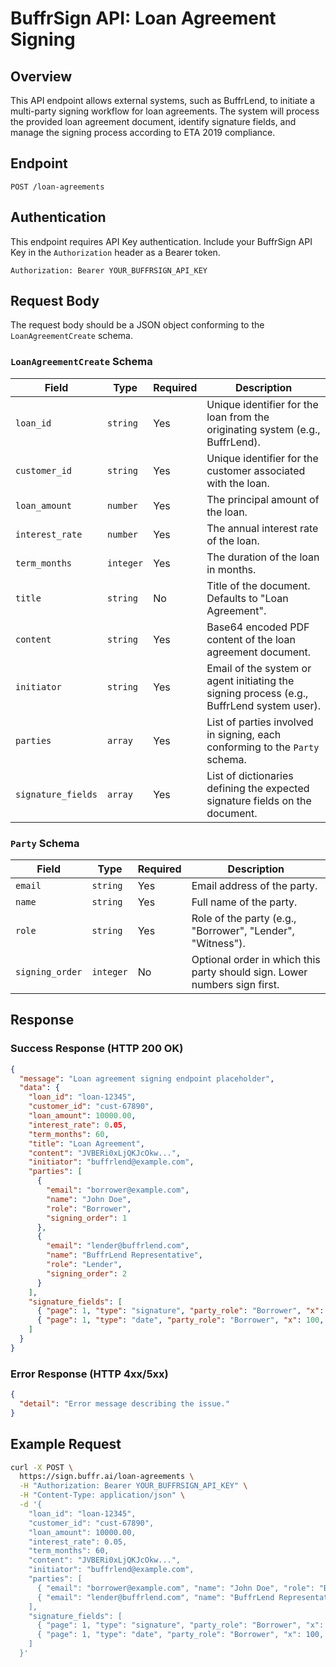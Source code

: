 # BuffrSign API: Loan Agreement Signing

## Overview
This API endpoint allows external systems, such as BuffrLend, to initiate a multi-party signing workflow for loan agreements. The system will process the provided loan agreement document, identify signature fields, and manage the signing process according to ETA 2019 compliance.

## Endpoint
`POST /loan-agreements`

## Authentication
This endpoint requires API Key authentication. Include your BuffrSign API Key in the `Authorization` header as a Bearer token.

`Authorization: Bearer YOUR_BUFFRSIGN_API_KEY`

## Request Body
The request body should be a JSON object conforming to the `LoanAgreementCreate` schema.

### `LoanAgreementCreate` Schema
| Field             | Type      | Required | Description                                                              |
|-------------------|-----------|----------|--------------------------------------------------------------------------|
| `loan_id`         | `string`  | Yes      | Unique identifier for the loan from the originating system (e.g., BuffrLend). |
| `customer_id`     | `string`  | Yes      | Unique identifier for the customer associated with the loan.             |
| `loan_amount`     | `number`  | Yes      | The principal amount of the loan.                                        |
| `interest_rate`   | `number`  | Yes      | The annual interest rate of the loan.                                    |
| `term_months`     | `integer` | Yes      | The duration of the loan in months.                                      |
| `title`           | `string`  | No       | Title of the document. Defaults to "Loan Agreement".                   |
| `content`         | `string`  | Yes      | Base64 encoded PDF content of the loan agreement document.               |
| `initiator`       | `string`  | Yes      | Email of the system or agent initiating the signing process (e.g., BuffrLend system user). |
| `parties`         | `array`   | Yes      | List of parties involved in signing, each conforming to the `Party` schema. |
| `signature_fields`| `array`   | Yes      | List of dictionaries defining the expected signature fields on the document. |

### `Party` Schema
| Field         | Type      | Required | Description                                                              |
|---------------|-----------|----------|--------------------------------------------------------------------------|
| `email`       | `string`  | Yes      | Email address of the party.                                              |
| `name`        | `string`  | Yes      | Full name of the party.                                                  |
| `role`        | `string`  | Yes      | Role of the party (e.g., "Borrower", "Lender", "Witness").             |
| `signing_order`| `integer` | No       | Optional order in which this party should sign. Lower numbers sign first. |

## Response

### Success Response (HTTP 200 OK)
```json
{
  "message": "Loan agreement signing endpoint placeholder",
  "data": {
    "loan_id": "loan-12345",
    "customer_id": "cust-67890",
    "loan_amount": 10000.00,
    "interest_rate": 0.05,
    "term_months": 60,
    "title": "Loan Agreement",
    "content": "JVBERi0xLjQKJcOkw...",
    "initiator": "buffrlend@example.com",
    "parties": [
      {
        "email": "borrower@example.com",
        "name": "John Doe",
        "role": "Borrower",
        "signing_order": 1
      },
      {
        "email": "lender@buffrlend.com",
        "name": "BuffrLend Representative",
        "role": "Lender",
        "signing_order": 2
      }
    ],
    "signature_fields": [
      { "page": 1, "type": "signature", "party_role": "Borrower", "x": 100, "y": 200 },
      { "page": 1, "type": "date", "party_role": "Borrower", "x": 100, "y": 250 }
    ]
  }
}
```

### Error Response (HTTP 4xx/5xx)
```json
{
  "detail": "Error message describing the issue."
}
```

## Example Request
```bash
curl -X POST \
  https://sign.buffr.ai/loan-agreements \
  -H "Authorization: Bearer YOUR_BUFFRSIGN_API_KEY" \
  -H "Content-Type: application/json" \
  -d '{ 
    "loan_id": "loan-12345",
    "customer_id": "cust-67890",
    "loan_amount": 10000.00,
    "interest_rate": 0.05,
    "term_months": 60,
    "content": "JVBERi0xLjQKJcOkw...", 
    "initiator": "buffrlend@example.com",
    "parties": [
      { "email": "borrower@example.com", "name": "John Doe", "role": "Borrower", "signing_order": 1 },
      { "email": "lender@buffrlend.com", "name": "BuffrLend Representative", "role": "Lender", "signing_order": 2 }
    ],
    "signature_fields": [
      { "page": 1, "type": "signature", "party_role": "Borrower", "x": 100, "y": 200, "width": 150, "height": 50, "required": true },
      { "page": 1, "type": "date", "party_role": "Borrower", "x": 100, "y": 250, "width": 100, "height": 30, "required": true }
    ]
  }'
```